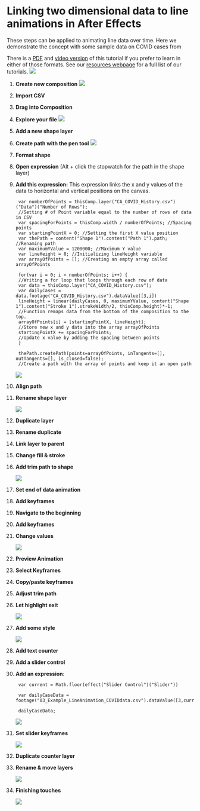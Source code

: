 # Linking two dimensional data to line animations in After Effects
These steps can be applied to animating line data over time. Here we demonstrate the concept with some sample data on COVID cases from 

There is a [PDF](https://drive.google.com/file/d/11D-X7jaVxfqbnESMDX1sLL_BUEhXPraa/view) and [video version](https://youtu.be/gqGEqlRfcfE) of this tutorial if you prefer to learn in either of those formats. See our [resources webpage](https://www.jessiekb.com/resources) for a full list of our tutorials.
[![](images/2021-05-29-19-31-04_LineAnimation.png)](https://youtu.be/gqGEqlRfcfE)

1. **Create new composition**
    ![](images/2021-05-29-19-33-54_step1.png)
1. **Import CSV**
1. **Drag into Composition**
1. **Explore your file**
    ![](images/2021-05-29-19-34-59_step2_3_4.png)
1. **Add a new shape layer**
1. **Create path with the pen tool**
    ![](images/2021-05-29-19-36-08_step5_6.png)
1. **Format shape**
1. **Open expression** (Alt + click the stopwatch for the path in the shape layer)
1. **Add this expression:**
    This expression links the x and y values of the data to horizontal and vertical positions on the canvas.

        var numberOfPoints = thisComp.layer("CA_COVID_History.csv")("Data")("Number of Rows");
        //Setting # of Point variable equal to the number of rows of data in CSV
        var spacingForPoints = thisComp.width / numberOfPoints; //Spacing points
        var startingPointX = 0; //Setting the first X value position
        var thePath = content("Shape 1").content("Path 1").path; //Renaming path
        var maximumYValue = 1200000; //Maximum Y value
        var lineHeight = 0; //Initializing lineHeight variable
        var arrayOfPoints = []; //Creating an empty array called arrayOfPoints

        for(var i = 0; i < numberOfPoints; i++) { 
        //Writing a for loop that loops through each row of data
        var data = thisComp.layer("CA_COVID_History.csv");
        var dailyCases = data.footage("CA_COVID_History.csv").dataValue([3,i])
        lineHeight = linear(dailyCases, 0, maximumYValue, content("Shape 1").content("Stroke 1").strokeWidth/2, thisComp.height)*-1;
        //Function remaps data from the bottom of the composition to the top.
        arrayOfPoints[i] = [startingPointX, lineHeight];
        //Store new x and y data into the array arrayOfPoints
        startingPointX += spacingForPoints;
        //Update x value by adding the spacing between points
        }

        thePath.createPath(points=arrayOfPoints, inTangents=[], outTangents=[], is_closed=false);
        //Create a path with the array of points and keep it an open path

    ![](images/2021-05-29-19-37-20step_7_8_9.png)

1. **Align path**
1. **Rename shape layer**

    ![](images/2021-05-29-19-40-10_step10_11.png)

1. **Duplicate layer**
1. **Rename duplicate**
1. **Link layer to parent**
1. **Change fill & stroke**
1. **Add trim path to shape**

    ![](images/2021-05-29-19-42-52_step12_13_14_15_16.png)

1. **Set end of data animation**
1. **Add keyframes**
1. **Navigate to the beginning**
1. **Add keyframes**
1. **Change values**

    ![](images/2021-05-29-19-44-30_step17_18_19_20_21.png)

1. **Preview Animation**
1. **Select Keyframes**
1. **Copy/paste keyframes**
1. **Adjust trim path**
1. **Let highlight exit**

    ![](images/2021-05-29-19-44-57_step22_23_24_25_26.png)

1. **Add some style**

    ![](images/2021-05-29-19-47-08_step27.png)

1. **Add text counter**
1. **Add a slider control**
1. **Add an expression**: 

        var current = Math.floor(effect("Slider Control")("Slider"))

        var dailyCaseData = footage("03_Example_LineAnimation_COVIDdata.csv").dataValue([3,current]);

        dailyCaseData;

    ![](images/2021-05-29-19-46-16_step28_29_30.png)

1. **Set slider keyframes**
    
    ![](images/2021-05-29-19-47-26_step31.png)

1. **Duplicate counter layer**
1. **Rename & move layers**

    ![](images/2021-05-29-19-48-10_step32_33.png)

1. **Finishing touches**

    ![](images/2021-05-29-19-49-06_step34.png)
